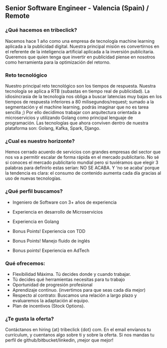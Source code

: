 ## Senior Software Engineer - Valencia (Spain) / Remote

### ¿Qué hacemos en tribeclick?

Nacemos hace 1 año como una empresa de tecnología machine learning aplicada a la publicidad digital. Nuestra principal misión es convertirnos en el referente de la inteligencia artificial aplicada a la inversión publicitaria. Queremos que quien tenga que invertir en publicidad piense en nosotros como herramienta para la optimización del retorno.

### Reto tecnológico

Nuestro principal reto tecnológico son los tiempos de respuesta. Nuestra tecnología se aplica a RTB (subastas en tiempo real de publicidad). La idiosincrasia de la tecnología nos obliga a buscar latencias muy bajas en los tiempos de respuesta inferiores a 80 milisegundos/request; sumado a la segmentación y el machine learning, podrás imaginar que no es tarea sencilla ;) Por ello decidimos trabajar con arquitectura orientada a microservicios y utilizando Golang como principal lenguaje de programación.
Las tecnologías que ahora conviven dentro de nuestra plataforma son: Golang, Kafka, Spark, Django.

### ¿Cual es nuestro horizonte?

Hemos cerrado acuerdo de servicios con grandes empresas del sector que nos va a permitir escalar de forma rápida en el mercado publicitario. No sé si conoces el mercado publicitario mundial pero si tuviéramos que elegir 3 palabras para definirlo estas serían: NO SE ACABA. Y ‘no se acaba’ porque la tendencia es clara: el consumo de contenido aumenta cada día gracias al uso de nuevas tecnologías.

###  ¿Qué perfil buscamos?
- Ingeniero de Software con 3+ años de experiencia
- Experiencia en desarrollo de Microservicios
- Experiencia en Golang

- Bonus Points! Experiencia con TDD
- Bonus Points! Manejo fluido de inglés
- Bonus points! Experiencia en AdTech

### Qué ofrecemos:
- Flexibilidad Máxima. Tú decides donde y cuando trabajar.
- Tú decides qué herramientas necesitas para tu trabajo
- Oportunidad de progresión profesional
- Aprendizaje continuo. (invertimos para que seas cada día mejor)
- Respecto al contrato: Buscamos una relación a largo plazo y evaluaremos la adaptación al equipo.
- Plan de incentivos (Stock Options).

### ¿Te gusta la oferta?
Contáctanos en hiring {at} tribeclick {dot} com. En el email envíanos tu currículum, y cuentanos algo sobre ti y sobre la oferta. Si nos mandas tu perfil de github/bitbucket/linkedin, ¡mejor que mejor!
